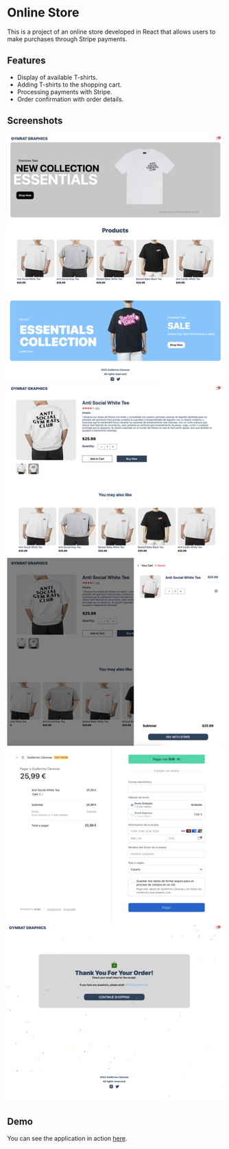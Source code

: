 # Online Store

This is a project of an online store developed in React that allows users to make purchases through Stripe payments.

## Features

- Display of available T-shirts.
- Adding T-shirts to the shopping cart.
- Processing payments with Stripe.
- Order confirmation with order details.

## Screenshots

![1](screenshots/1.png)
![2](screenshots/2.png)
![3](screenshots/3.png)
![4](screenshots/4.png)
![5](screenshots/5.png)
![6](screenshots/6.png)
![7](screenshots/7.png)

## Demo

You can see the application in action [here](https://ecommerce-m01zxydil-755848-unizares.vercel.app/).

